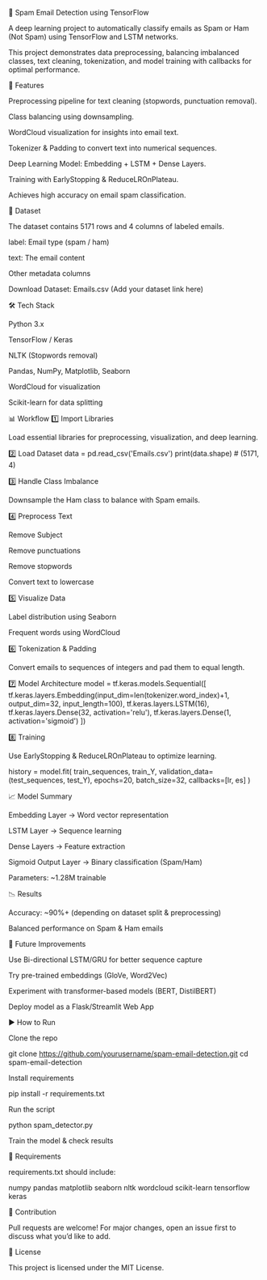 📧 Spam Email Detection using TensorFlow

A deep learning project to automatically classify emails as Spam or Ham (Not Spam) using TensorFlow and LSTM networks.

This project demonstrates data preprocessing, balancing imbalanced classes, text cleaning, tokenization, and model training with callbacks for optimal performance.

🚀 Features

Preprocessing pipeline for text cleaning (stopwords, punctuation removal).

Class balancing using downsampling.

WordCloud visualization for insights into email text.

Tokenizer & Padding to convert text into numerical sequences.

Deep Learning Model: Embedding + LSTM + Dense Layers.

Training with EarlyStopping & ReduceLROnPlateau.

Achieves high accuracy on email spam classification.

📂 Dataset

The dataset contains 5171 rows and 4 columns of labeled emails.

label: Email type (spam / ham)

text: The email content

Other metadata columns

Download Dataset: Emails.csv
 (Add your dataset link here)

🛠️ Tech Stack

Python 3.x

TensorFlow / Keras

NLTK (Stopwords removal)

Pandas, NumPy, Matplotlib, Seaborn

WordCloud for visualization

Scikit-learn for data splitting

📊 Workflow
1️⃣ Import Libraries

Load essential libraries for preprocessing, visualization, and deep learning.

2️⃣ Load Dataset
data = pd.read_csv('Emails.csv')
print(data.shape)  # (5171, 4)

3️⃣ Handle Class Imbalance

Downsample the Ham class to balance with Spam emails.

4️⃣ Preprocess Text

Remove Subject

Remove punctuations

Remove stopwords

Convert text to lowercase

5️⃣ Visualize Data

Label distribution using Seaborn

Frequent words using WordCloud

6️⃣ Tokenization & Padding

Convert emails to sequences of integers and pad them to equal length.

7️⃣ Model Architecture
model = tf.keras.models.Sequential([
    tf.keras.layers.Embedding(input_dim=len(tokenizer.word_index)+1, output_dim=32, input_length=100),
    tf.keras.layers.LSTM(16),
    tf.keras.layers.Dense(32, activation='relu'),
    tf.keras.layers.Dense(1, activation='sigmoid')
])

8️⃣ Training

Use EarlyStopping & ReduceLROnPlateau to optimize learning.

history = model.fit(
    train_sequences, train_Y,
    validation_data=(test_sequences, test_Y),
    epochs=20,
    batch_size=32,
    callbacks=[lr, es]
)

📈 Model Summary

Embedding Layer → Word vector representation

LSTM Layer → Sequence learning

Dense Layers → Feature extraction

Sigmoid Output Layer → Binary classification (Spam/Ham)

Parameters: ~1.28M trainable

📉 Results

Accuracy: ~90%+ (depending on dataset split & preprocessing)

Balanced performance on Spam & Ham emails

🔮 Future Improvements

Use Bi-directional LSTM/GRU for better sequence capture

Try pre-trained embeddings (GloVe, Word2Vec)

Experiment with transformer-based models (BERT, DistilBERT)

Deploy model as a Flask/Streamlit Web App

▶️ How to Run

Clone the repo

git clone https://github.com/yourusername/spam-email-detection.git
cd spam-email-detection


Install requirements

pip install -r requirements.txt


Run the script

python spam_detector.py


Train the model & check results

📌 Requirements

requirements.txt should include:

numpy
pandas
matplotlib
seaborn
nltk
wordcloud
scikit-learn
tensorflow
keras

🙌 Contribution

Pull requests are welcome! For major changes, open an issue first to discuss what you’d like to add.

📜 License

This project is licensed under the MIT License.
